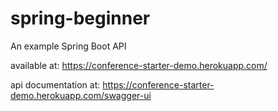 # spring-beginner

An example Spring Boot API 

available at: https://conference-starter-demo.herokuapp.com/

api documentation at: https://conference-starter-demo.herokuapp.com/swagger-ui
